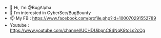 - 👋 Hi, I’m @BugAlpha
- 👀 I’m interested in CyberSec/BugBounty
- 📫 My FB : https://www.facebook.com/profile.php?id=100070291552789 
- Youtube : https://www.youtube.com/channel/UCHDUibpnC84NqK9toLs2cCg
